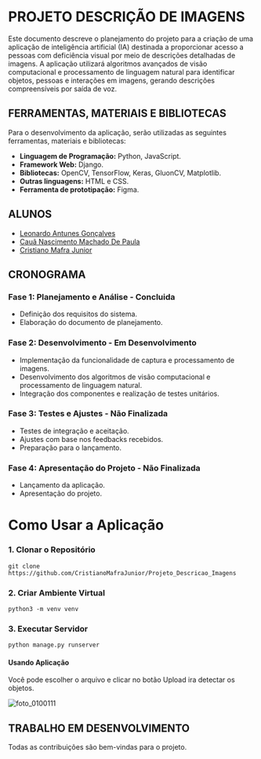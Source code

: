# PROJETO DESCRIÇÃO DE IMAGENS

Este documento descreve o planejamento do projeto para a criação de uma aplicação de inteligência artificial (IA) destinada a proporcionar acesso a pessoas com deficiência visual por meio de descrições detalhadas de imagens. A aplicação utilizará algoritmos avançados de visão computacional e processamento de linguagem natural para identificar objetos, pessoas e interações em imagens, gerando descrições compreensíveis por saída de voz.

## FERRAMENTAS, MATERIAIS E BIBLIOTECAS

Para o desenvolvimento da aplicação, serão utilizadas as seguintes ferramentas, materiais e bibliotecas:

- **Linguagem de Programação:** Python, JavaScript.
- **Framework Web:** Django.
- **Bibliotecas:** OpenCV, TensorFlow, Keras, GluonCV, Matplotlib.
- **Outras linguagens:** HTML e CSS.
- **Ferramenta de prototipação:** Figma.

## ALUNOS

- [Leonardo Antunes Gonçalves](https://github.com/LeskeLense)
- [Cauã Nascimento Machado De Paula](https://github.com/CauaDePaula)
- [Cristiano Mafra Junior](https://github.com/CristianoMafraJunior)

## CRONOGRAMA

### Fase 1: Planejamento e Análise - Concluida

- Definição dos requisitos do sistema.
- Elaboração do documento de planejamento.

### Fase 2: Desenvolvimento - Em Desenvolvimento

- Implementação da funcionalidade de captura e processamento de imagens.
- Desenvolvimento dos algoritmos de visão computacional e processamento de linguagem natural.
- Integração dos componentes e realização de testes unitários.

### Fase 3: Testes e Ajustes - Não Finalizada

- Testes de integração e aceitação.
- Ajustes com base nos feedbacks recebidos.
- Preparação para o lançamento.

### Fase 4: Apresentação do Projeto - Não Finalizada

- Lançamento da aplicação.
- Apresentação do projeto.

# Como Usar a Aplicação

### 1. Clonar o Repositório

```
git clone https://github.com/CristianoMafraJunior/Projeto_Descricao_Imagens
```
### 2. Criar Ambiente Virtual

```
python3 -m venv venv
```

### 3. Executar Servidor

```
python manage.py runserver
```

#### Usando Aplicação

Você pode escolher o arquivo e clicar no botão Upload ira detectar os objetos.

![foto_0100111](https://github.com/CristianoMafraJunior/Projeto_Descricao_Imagens/assets/142639425/a7923848-9a16-454c-98af-5096193b15b9)


## TRABALHO EM DESENVOLVIMENTO

Todas as contribuições são bem-vindas para o projeto.
